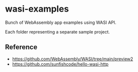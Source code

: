 # wasi-examples

Bunch of WebAssembly app examples using WASI API.

Each folder representing a separate sample project.

## Reference

* https://github.com/WebAssembly/WASI/tree/main/preview2
* https://github.com/sunfishcode/hello-wasi-http
